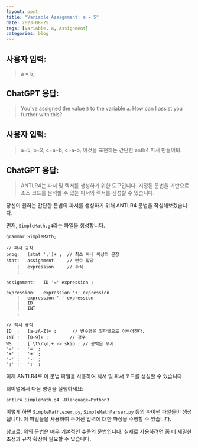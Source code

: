 ```yaml
---
layout: post
title: "Variable Assignment: a = 5"
date: 2023-08-25
tags: [Variable, a, Assignment]
categories: blog
---
```


## 사용자 입력:
> a = 5;

## ChatGPT 응답:
> You've assigned the value `5` to the variable `a`. How can I assist you further with this?

## 사용자 입력:
> a=5;
b=2;
c=a+b;
c=a-b;
이것을 표현하는 간단한 antlr4 파서 만들어봐.

## ChatGPT 응답:
> ANTLR4는 파서 및 렉서를 생성하기 위한 도구입니다. 지정된 문법을 기반으로 소스 코드를 분석할 수 있는 파서와 렉서를 생성할 수 있습니다.

당신이 원하는 간단한 문법의 파서를 생성하기 위해 ANTLR4 문법을 작성해보겠습니다.

먼저, `SimpleMath.g4`라는 파일을 생성합니다. 

```antlr
grammar SimpleMath;

// 파서 규칙
prog:   (stat ';')+ ;  // 최소 하나 이상의 문장
stat:   assignment     // 변수 할당
    |   expression     // 수식
    ;

assignment:   ID '=' expression ;

expression:   expression '+' expression
    |   expression '-' expression
    |   ID
    |   INT
    ;

// 렉서 규칙
ID  :   [a-zA-Z]+ ;      // 변수명은 알파벳으로 이루어진다.
INT :   [0-9]+ ;        // 정수
WS  :   [ \t\r\n]+ -> skip ; // 공백은 무시
'=' :   '=' ;
'+' :   '+' ;
'-' :   '-' ;
';' :   ';' ;
```

이제 ANTLR4로 이 문법 파일을 사용하여 렉서 및 파서 코드를 생성할 수 있습니다.

터미널에서 다음 명령을 실행하세요:

```
antlr4 SimpleMath.g4 -Dlanguage=Python3
```

이렇게 하면 `SimpleMathLexer.py`, `SimpleMathParser.py` 등의 파이썬 파일들이 생성됩니다. 이 파일들을 사용하여 주어진 입력에 대한 파싱을 수행할 수 있습니다.

참고로, 위의 문법은 매우 기본적인 수준의 문법입니다. 실제로 사용하려면 좀 더 세밀한 조정과 규칙 확장이 필요할 수 있습니다.

